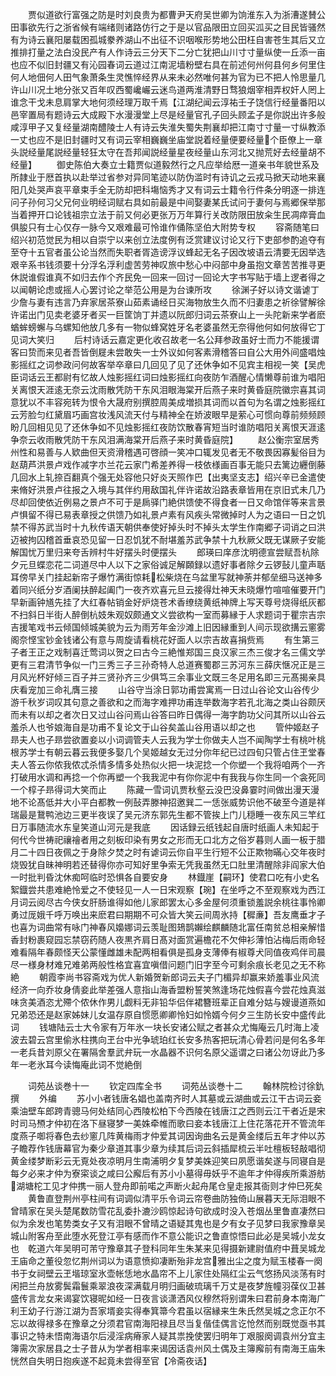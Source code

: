 <!-- { "loadSidebar": true } -->
　　贾似道欲行富强之防是时刘良贵为都曹尹天府吴世卿为饷淮东入为浙漕遂賛公田事欲先行之浙省候有端绪则诸路仿行之于是以官品限田立回买泒买之目民皆骚然有为诗云襄阳屡载困孤城豢养湖山不出征不识咽喉形势地公田枉自害苍生其后又立推排打量之法白没民产有人作诗云三分天下二分亡犹把山川寸寸量纵使一丘添一亩也应不似旧封疆又有沁园春词云道过江南泥墙粉壁右具在前述何州何县何乡何里住何人地佃何人田气象萧条生灵憔悴经界从来未必然唯何甚为官为已不把人怜思量几许山川况土地分张又百年叹西蜀巉巗云迷鸟道两淮清野日骛狼烟宰相弄权奸人罔上谁念干戈未息肩掌大地何须经理万取千焉【江湖纪闻云淳祐壬子饶信行经量番阳以邑宰置局有题诗云大成殿下水漫漫堂上尽是经量官孔子回头顾孟子是你説出许多般咸淳甲子又复经量湖南醴陵士人有诗云失淮失蜀失荆襄却把江南寸寸量一寸纵教添一丈也应不是旧封疆时又有词云宰相巍巍坐庙堂説着经量便要经量个臣僚上一章头説经量尾説经量轻狂太守在吾邦闻説经量星夜经量山东河北又抛荒好去经量胡不经量】
　　御史陈伯大奏立士籍贾似道毅然行之凡应举给厯一道亲书年貌世系及所隷业于厯首执以赴举过省参对异同笔迹以防伪滥时有诗讥之云戎马掀天动地来襄阳几处哭声哀平章束手全无防却把科塲恼秀才又有词云士籍令行件条分明逐一排连问子孙何习父兄何业明经词赋右具如前最是中间娶妻某氏试问于妻何与焉郷保举那当着押开口论钱祖宗立法于前又何必更张万万年算行关改防限田放籴生民凋瘁膏血俱朘只有士心仅存一脉今又艰难最可怜谁作俑陈坚伯大附势专权
　　容斋随笔曰绍兴初范觉民为相以自崇宁以来创立法度例有泛赏建议讨论又行下吏部参酌追夺有至夺十五官者虽公论当然而失职者胥造谤浮议蜂起无名子因改坡语云清要无因举选艰辛系书钱须要十分浮名浮利虚苦劳神叹旅中愁心中闷部中身虽抱文章苦苦推寻更休説谁假谁真不如归去作个齐民免一回来一回讨一回论大字书写贴于墙上逻者得之以闻朝论虑或摇人心罢讨论之举范公用是为台谏所攻
　　徐渊子好以诗文谐谑丁少詹与妻有违言乃弃家居茶寮山茹素诵经日买海物放生久而不归妻患之祈徐譬解徐许诺出门见卖老婆牙者买一巨筐饷丁并遗以阮郎归词云茶寮山上一头陀新来学者麽蝤蛑螃蠏与乌螺知他放几多有一物似蜂窝姓牙名老婆虽然无奈得他何如何放得它丁见词大笑归
　　后村诗话云嘉定更化收召故老一名公拜参政虽好士而力不能援谓客曰贽而来见者吾皆倒屣未尝敢失一士外议如何客素滑稽答曰自公大用外间盛唱烛影摇红之词参政问何故客举卒章曰几回见了见了还休争如不见宾主相视一笑【吴虎臣词话云王都尉有忆故人烛影摇红词曰烛影摇红向夜防乍酒醒心情懒尊前谁为唱阳关离恨天涯逺无奈云沈雨散凭防干东风泪眼海棠开后燕子来时黄昏庭院徽宗喜其词意犹以不丰容宛转为恨令大晟府别撰腔周美成増损其词而以首句为名谓之烛影摇红云芳脸匀红黛眉巧画宫妆浅风流天付与精神全在娇波眼早是萦心可惯向尊前频频顾盼几回相见见了还休争如不见烛影摇红夜防饮散春宵短当时谁防唱阳关离恨天涯逺争奈云收雨散凭防干东风泪满海棠开后燕子来时黄昏庭院】
　　赵公衡宗室居秀州性和易善与人欵曲但天资滑稽遇可啓顔一笑冲口辄发见者无不敬畏因寡髪俗目为赵葫芦洪景卢戏作减字朩兰花云家门希差养得一枝依様画百事无能只去篱边纒倒藤几回水上轧捺百翻真个强无处容他只好炎天照作巴【出夷坚支志】绍兴辛已金遣使来脩好洪景卢往报之入境与其伴约用敌国礼伴许诺故沿路表章皆用在京旧式未几乃尽却回使依近例易之景卢不可于是扄驿门絶供馈使不得食者一日又命馆伴等来言景卢惧留不得已易表章授之供馈乃如礼景卢素有风疾头常微掉时人为之语曰一日之饥禁不得苏武当时十九秋传语天朝供奉使好掉头时不掉头太学生作南郷子词诮之曰洪迈被拘囚稽首垂哀恐见留一日忍饥犹不耐堪羞苏武争禁十九秋厥父既无谋厥子安能解国忧万里归来夸舌辨村牛好摆头时便摆头
　　郎瑛曰庠彦沈明德宣尝赋吾杭除夕元旦蝶恋花二词道尽中人以下之家俗诚足解頥録以遗好事者除夕云锣鼔儿童声聒耳傍早关门挂起新帘子爆竹满街惊耗松柴烧在乌盆里写就神荼并郁垒细马送神多着同兴纸分岁酒阑扶醉起阖门一夜齐欢喜元旦云接得灶神天未晓爆竹喧喧催要开门早新画钟馗先挂了大红春帖销金好炉烧苍术香缭绕黄纸神牌上写天尊号烧得纸灰都不扫斜日半街人醉倒杭妓朱观奴颇通文义尝欲构一室而募縁于人求题词于瞿宗吉宗吉援笔戏书云倾国倾城美貌为云为雨芳年金沙滩上旧因縁重到人间示现欲搆云窻雾阁奈悭宝钞金钱诸公有意与周旋请看桃花好面人以宗吉故喜捐赀焉
　　有生第三子者王正之戏制喜迁莺词以贺之曰古今三絶惟郑国三良汉家三杰三俊才名三儒文学更有三君清节争似一门三秀三子三孙奇特人总道赛蜀郡三苏河东三薛庆惬况正是三月风光杯好倾三百子并三贤孙齐三少俱笃三余事业文既三冬足用名即三元髙揭亲具庆看宠加三命礼膺三接
　　山谷守当涂日郭功甫尝寓焉一日过山谷论文山谷传少游千秋岁词叹其句意之善欲和之而海字难押功甫连举数海字若孔北海之类山谷颇厌而未有以却之者次日又过山谷问焉山谷答曰昨日偶得一海字韵功父问其所以山谷云羞杀人也爷娘海自是功甫不复论文于山谷矣盖山谷用语以却之也
　　管仲姬赵子昻夫人也子昻尝欲置妾以小词调管夫人云我为学士你做夫人岂不闻陶学士有桃叶桃根苏学士有朝云暮云我便多娶几个吴姬越女无过分你年纪已过四旬只管占住玊堂春夫人答云你侬我侬忒杀情多情多处热似火把一块泥捻一个你塑一个我将咱两个一齐打破用水调和再捻一个你再塑一个我我泥中有你你泥中有我我与你生同一个衾死同一个椁子昻得词大笑而止
　　陈藏一雪词讥贾秋壑云没巴没鼻霎时间做出漫天漫地不论髙低并大小平白都教一例鼔弄滕神招邀巽二一恁张威势识他不破至今道是祥瑞最是鵞鸭池边三更半夜误了吴元济东郭先生都不管挨上门儿穏睡一夜东风三竿红日万事随流水东皇笑道山河元是我底
　　因话録云纸钱起自唐时纸画人未知起于何代今世祷祀禳禬者用之刻板印染有男女之形而无口北方之俗岁暮则人画一板于腊月二十四日夜佩之于身除夕焚之时有谑词云你自平生行短不公正欺物暪心交年夜时烧毁犹自昧神明若还替得你亦可知好里争索无凭我虽然无口肚里清醒除非阎家大伯一时批判昏沈休痴呵临时恐惧各自要安身
　　林鐡崖【嗣环】使君口吃有小史名絮鐡尝共患难絶怜爱之不使轻见一人一日宋观察【琬】在坐呼之不至观察戏为西江月词云阅尽古今侠女肝肠谁得如他儿家郎罢太心多金屋何须重锁羞説余桃往事怜卿勇过厐娥千呼万唤出来麽君曰期期不可众皆大笑云间周氷持【穉亷】吾友鹰垂才子也喜为词曲常有咏门神春风嬝娜词云羡耻图鳷鹊嬾绘麒麟随北富任南贫总相亲解惜香封粉裹窥园忘禁窃药随人夜黒齐肩日髙对面赏遍檐花不欠伸衫薄怕沾梅后雨命轻难看隔年春颇怪天公蒙懂雌雄未配两相看俱是孤身支薄俸有椒尊犬同值夜鸡伴司晨尽一様身材难兄难弟两般性格宜喜宜嗔借问题门旧字至今可剩余痕长老见之无不称絶
　　朝霞李尚书容斋戏为优人新婚贺新郎词云夫子门楣异却赢来娇羞事业风流经济一向乔妆身倩妾此举差强人意指山海香盟粉誓笑煞逢场花烛假喜今尝花烛真滋味贪美酒恣尤殢个侬休作男儿觑料无非铅华侣伴裙簪班辈正自难分姑与嫂谩道燕如兄弟恐还是赵家姊妹儿女温存原自惯愿卿卿怜妇如怜婿今何夕三生防长安中盛传此词
　　钱塘陆云士大令家有万年氷一块长安诸公赋之者甚众尤悔庵云几时海上凌波去碧云宫里偷氷柱携向玊台中光争琥珀红长安多热客把玩清心骨若问是何名多年一老兵昔刘原父在署隔舍羣武弁玩一水晶器不识何名原父遥谓之曰诸公勿讶此乃多年一老氷耳今读悔庵此词不觉絶倒

　　词苑丛谈巻十一
　　钦定四库全书
　　词苑丛谈巻十二
　　翰林院检讨徐釚撰
　　外编
　　苏小小者钱唐名娼也盖南齐时人其墓或云湖曲或云江干古词云妾乘油壁车郎跨青骢马何处结同心西陵松柏下今西陵在钱唐江之西则云江干者近是宋时司马槱才仲初在洛下昼寝梦一美姝牵帷而歌曰妾本钱唐江上住花落花开不管流年度燕子啣将春色去纱窻几阵黄梅雨才仲爱其词因询曲名云是黄金缕后五年才仲以苏子瞻荐作钱唐幕官为秦少章道其事少章为续其后词云斜插犀梳云半吐檀板轻敲唱彻黄金缕梦断彩云无覔处夜凉明月生南浦明夕复梦美姝迎笑曰夙愿谐矣遂与同寝自是每夕必来才仲为寮寀谈之咸曰公廨后有苏小小墓得毋妖乎不逾年才仲得疾所乘游舫湖塘柁工见才仲携一丽人登舟即前喏之声断火起舟尾仓皇走报其衙则才仲巳死矣
　　黄鲁直登荆州亭柱间有词调似清平乐令词云帘卷曲防独倚山展暮天无际泪眼不曾晴家在吴头楚尾数防雪花乱委扑漉沙鸥惊起诗句欲成时没入苍烟丛里鲁直凄然曰似为余发也笔势类女子又有泪眼不曾晴之语疑其鬼也是夕有女子见梦曰我家豫章吴城山附客舟至此堕水死登江亭有感而作不意公能识之鲁直惊悟曰此必是吴城小龙女也　乾道六年吴明可芾守豫章其子登科同年生朱某来见得摄新建尉值府中葺吴城龙王庙命之董役忽忆荆州词以为语意愤抑凄断殆非龙宫雅出尘之度为赋玉楼春一阕书于女祠壁云玊堦琼室氷壶帐恁地水晶帘不上儿家住处隔红尘云气悠扬风淡荡有时闲把兰舟放雾鬓霜鬟乘翠浪夜深满载月明归画破琉璃千万丈是夜梦旌幢羽葆仪卫甚盛传言龙女来谒宴饮寝昵如经一日夜言谈潇洒风仪穆然将别谓朱曰君前身本南海广利王幼子行游江湖为吾家壻妾实得奉箕箒今君虽以宿縁来生朱氏然吴城之念正尔不忘以故得禄多在豫章之分须君官南海阳禄且尽当复偕佳偶言讫怆然而别既觉亟书其事识之特未悟南海语尔后浸淫病瘠家人疑其祟挽使罢归明年丁艰服阕调袁州分宜主簿需次家居县之士子昔从为学者相率来谒因话袁州风土偶及主簿廨前有南海王庙朱恍然自失明日抱疾遂不起竟未尝得至官【冷斋夜话】
